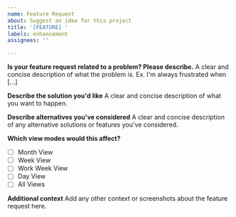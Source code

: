 ```yaml
---
name: Feature Request
about: Suggest an idea for this project
title: '[FEATURE] '
labels: enhancement
assignees: ''

---
```


**Is your feature request related to a problem? Please describe.**
A clear and concise description of what the problem is. Ex. I'm always frustrated when [...]

**Describe the solution you'd like**
A clear and concise description of what you want to happen.

**Describe alternatives you've considered**
A clear and concise description of any alternative solutions or features you've considered.

**Which view modes would this affect?**
- [ ] Month View
- [ ] Week View
- [ ] Work Week View
- [ ] Day View
- [ ] All Views

**Additional context**
Add any other context or screenshots about the feature request here.
